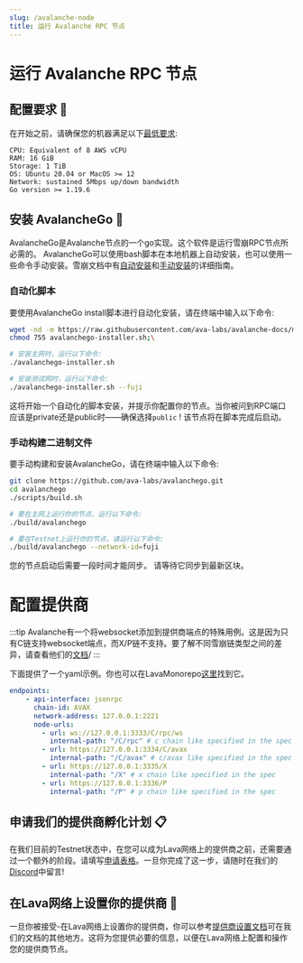 ```yaml
---
slug: /avalanche-node
title: 运行 Avalanche RPC 节点
---
```


# 运行 Avalanche RPC 节点

## 配置要求 📄 

在开始之前，请确保您的机器满足以下[最低要求](https://docs.avax.network/nodes/build/set-up-node-with-installer#before-you-start):

    CPU: Equivalent of 8 AWS vCPU
    RAM: 16 GiB
    Storage: 1 TiB
    OS: Ubuntu 20.04 or MacOS >= 12
    Network: sustained 5Mbps up/down bandwidth
    Go version >= 1.19.6

## 安装 AvalancheGo 🚀

AvalancheGo是Avalanche节点的一个go实现。这个软件是运行雪崩RPC节点所必需的。
AvalancheGo可以使用bash脚本在本地机器上自动安装，也可以使用一些命令手动安装。雪崩文档中有[自动安装](https://docs.avax.network/nodes/build/set-up-node-with-installer)和[手动安装](https://docs.avax.network/nodes/build/run-avalanche-node-manually)的详细指南。



### 自动化脚本

要使用AvalancheGo install脚本进行自动化安装，请在终端中输入以下命令:

```bash
wget -nd -m https://raw.githubusercontent.com/ava-labs/avalanche-docs/master/scripts/avalanchego-installer.sh;\
chmod 755 avalanchego-installer.sh;\

# 安装主网时，运行以下命令:
./avalanchego-installer.sh

# 安装测试网时，运行以下命令:
./avalanchego-installer.sh --fuji
```

这将开始一个自动化的脚本安装，并提示你配置你的节点。当你被问到RPC端口应该是private还是public时——确保选择`public` !
该节点将在脚本完成后启动。

### 手动构建二进制文件

要手动构建和安装AvalancheGo，请在终端中输入以下命令:


```bash
git clone https://github.com/ava-labs/avalanchego.git
cd avalanchego
./scripts/build.sh

# 要在主网上运行你的节点，运行以下命令:
./build/avalanchego

# 要在Testnet上运行你的节点，请运行以下命令:
./build/avalanchego --network-id=fuji
```

您的节点启动后需要一段时间才能同步。 请等待它同步到最新区块。

# 配置提供商

:::tip
Avalanche有一个将websocket添加到提供商端点的特殊用例。这是因为只有C链支持websocket端点，而X/P链不支持。要了解不同雪崩链类型之间的差异，请查看他们的[文档](https://docs.avax.network/learn/avalanche/avalanche-platform#c-chain)/
:::

下面提供了一个yaml示例。你也可以在LavaMonorepo[这里](https://github.com/lavanet/lava/blob/main/config/provider_examples/avalanch_internal_paths_example.yml)找到它。

```yaml
endpoints:
    - api-interface: jsonrpc
      chain-id: AVAX
      network-address: 127.0.0.1:2221
      node-urls:
        - url: ws://127.0.0.1:3333/C/rpc/ws
          internal-path: "/C/rpc" # c chain like specified in the spec
        - url: https://127.0.0.1:3334/C/avax
          internal-path: "/C/avax" # c/avax like specified in the spec
        - url: https://127.0.0.1:3335/X
          internal-path: "/X" # x chain like specified in the spec
        - url: https://127.0.0.1:3336/P
          internal-path: "/P" # p chain like specified in the spec
```

## 申请我们的提供商孵化计划 📋

在我们目前的Testnet状态中，在您可以成为Lava网络上的提供商之前，还需要通过一个额外的阶段。请填写[申请表格](https://lavanet.typeform.com/to/ORi3A13v?utm_source=becoming-a-lava-provider-for-avalanche&utm_medium=docs&utm_campaign=avalanche-pre-grant)。一旦你完成了这一步，请随时在我们的[Discord](https://discord.gg/UxujNZbW)中留言!

## 在Lava网络上设置你的提供商 🌋

一旦你被接受-在Lava网络上设置你的提供商，你可以参考[提供商设置文档](https://docs.lavanet.xyz/provider-setup?utm_source=running-a-avalanche-rpc-node&utm_medium=docs&utm_campaign=avalanche-pre-grant)可在我们的文档的其他地方。这将为您提供必要的信息，以便在Lava网络上配置和操作您的提供商节点。